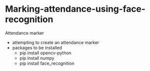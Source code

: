 # Marking-attendance-using-face-recognition
Attendance marker
- attempting to create an attendance marker
- packages to be installed
    - pip install opencv-python
    - pip install numpy
    - pip install face_recognition


